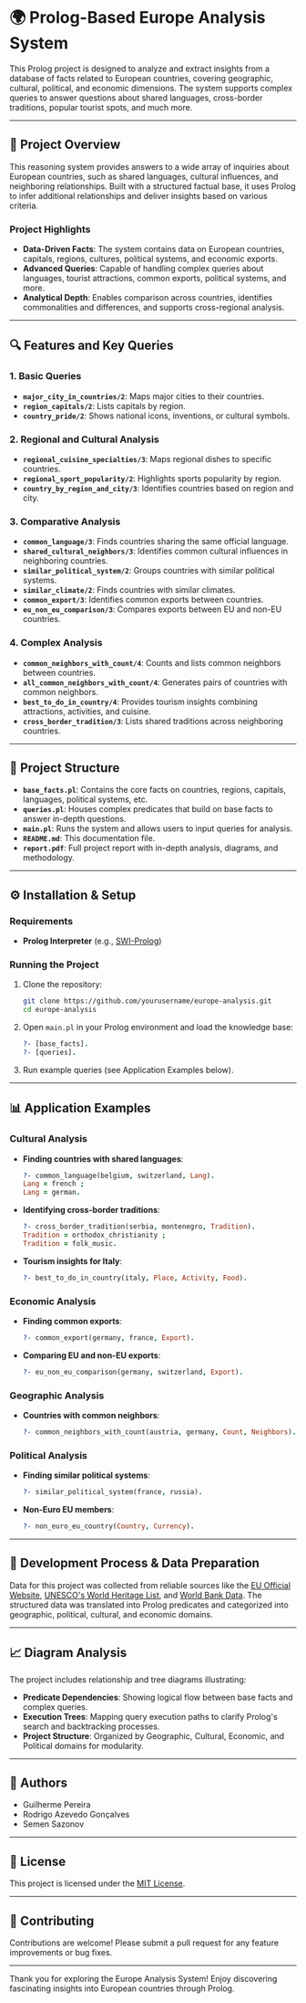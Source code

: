 # 🌍 Prolog-Based Europe Analysis System

This Prolog project is designed to analyze and extract insights from a database of facts related to European countries, covering geographic, cultural, political, and economic dimensions. The system supports complex queries to answer questions about shared languages, cross-border traditions, popular tourist spots, and much more.

---

## 📄 Project Overview

This reasoning system provides answers to a wide array of inquiries about European countries, such as shared languages, cultural influences, and neighboring relationships. Built with a structured factual base, it uses Prolog to infer additional relationships and deliver insights based on various criteria.

### Project Highlights
- **Data-Driven Facts**: The system contains data on European countries, capitals, regions, cultures, political systems, and economic exports.
- **Advanced Queries**: Capable of handling complex queries about languages, tourist attractions, common exports, political systems, and more.
- **Analytical Depth**: Enables comparison across countries, identifies commonalities and differences, and supports cross-regional analysis.

---

## 🔍 Features and Key Queries

### 1. **Basic Queries**
   - **`major_city_in_countries/2`**: Maps major cities to their countries.
   - **`region_capitals/2`**: Lists capitals by region.
   - **`country_pride/2`**: Shows national icons, inventions, or cultural symbols.

### 2. **Regional and Cultural Analysis**
   - **`regional_cuisine_specialties/3`**: Maps regional dishes to specific countries.
   - **`regional_sport_popularity/2`**: Highlights sports popularity by region.
   - **`country_by_region_and_city/3`**: Identifies countries based on region and city.

### 3. **Comparative Analysis**
   - **`common_language/3`**: Finds countries sharing the same official language.
   - **`shared_cultural_neighbors/3`**: Identifies common cultural influences in neighboring countries.
   - **`similar_political_system/2`**: Groups countries with similar political systems.
   - **`similar_climate/2`**: Finds countries with similar climates.
   - **`common_export/3`**: Identifies common exports between countries.
   - **`eu_non_eu_comparison/3`**: Compares exports between EU and non-EU countries.

### 4. **Complex Analysis**
   - **`common_neighbors_with_count/4`**: Counts and lists common neighbors between countries.
   - **`all_common_neighbors_with_count/4`**: Generates pairs of countries with common neighbors.
   - **`best_to_do_in_country/4`**: Provides tourism insights combining attractions, activities, and cuisine.
   - **`cross_border_tradition/3`**: Lists shared traditions across neighboring countries.

---

## 📂 Project Structure

- **`base_facts.pl`**: Contains the core facts on countries, regions, capitals, languages, political systems, etc.
- **`queries.pl`**: Houses complex predicates that build on base facts to answer in-depth questions.
- **`main.pl`**: Runs the system and allows users to input queries for analysis.
- **`README.md`**: This documentation file.
- **`report.pdf`**: Full project report with in-depth analysis, diagrams, and methodology.

---

## ⚙️ Installation & Setup

### Requirements
- **Prolog Interpreter** (e.g., [SWI-Prolog](https://www.swi-prolog.org/))
  
### Running the Project
1. Clone the repository:
   ```bash
   git clone https://github.com/yourusername/europe-analysis.git
   cd europe-analysis
   ```
2. Open `main.pl` in your Prolog environment and load the knowledge base:
   ```prolog
   ?- [base_facts].
   ?- [queries].
   ```
3. Run example queries (see Application Examples below).

---

## 📊 Application Examples

### Cultural Analysis
- **Finding countries with shared languages**:
  ```prolog
  ?- common_language(belgium, switzerland, Lang).
  Lang = french ;
  Lang = german.
  ```
- **Identifying cross-border traditions**:
  ```prolog
  ?- cross_border_tradition(serbia, montenegro, Tradition).
  Tradition = orthodox_christianity ;
  Tradition = folk_music.
  ```
- **Tourism insights for Italy**:
  ```prolog
  ?- best_to_do_in_country(italy, Place, Activity, Food).
  ```

### Economic Analysis
- **Finding common exports**:
  ```prolog
  ?- common_export(germany, france, Export).
  ```
- **Comparing EU and non-EU exports**:
  ```prolog
  ?- eu_non_eu_comparison(germany, switzerland, Export).
  ```

### Geographic Analysis
- **Countries with common neighbors**:
  ```prolog
  ?- common_neighbors_with_count(austria, germany, Count, Neighbors).
  ```

### Political Analysis
- **Finding similar political systems**:
  ```prolog
  ?- similar_political_system(france, russia).
  ```
- **Non-Euro EU members**:
  ```prolog
  ?- non_euro_eu_country(Country, Currency).
  ```

---

## 🔧 Development Process & Data Preparation

Data for this project was collected from reliable sources like the [EU Official Website](https://europa.eu/), [UNESCO's World Heritage List](https://whc.unesco.org/), and [World Bank Data](https://data.worldbank.org/). The structured data was translated into Prolog predicates and categorized into geographic, political, cultural, and economic domains.

---

## 📈 Diagram Analysis

The project includes relationship and tree diagrams illustrating:
- **Predicate Dependencies**: Showing logical flow between base facts and complex queries.
- **Execution Trees**: Mapping query execution paths to clarify Prolog's search and backtracking processes.
- **Project Structure**: Organized by Geographic, Cultural, Economic, and Political domains for modularity.

---

## 👥 Authors

- Guilherme Pereira
- Rodrigo Azevedo Gonçalves
- Semen Sazonov

---

## 📜 License

This project is licensed under the [MIT License](LICENSE).

---

## 🤝 Contributing

Contributions are welcome! Please submit a pull request for any feature improvements or bug fixes.

---

Thank you for exploring the Europe Analysis System! Enjoy discovering fascinating insights into European countries through Prolog.
```
